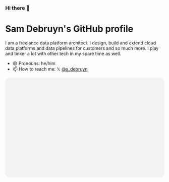 ### Hi there 👋

# Sam Debruyn's GitHub profile

I am a freelance data platform architect. I design, build and extend cloud data platforms and data pipelines for customers and so much more. I play and tinker a lot with other tech in my spare time as well.

* 😄 Pronouns: he/him
* 📫 How to reach me: 𝕏 [@s_debruyn](https://x.com/s_debruyn)

![sdebruyn](https://raw.githubusercontent.com/sdebruyn/sdebruyn/main/assets/badge.svg "GitHub stats")
